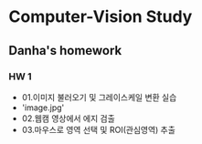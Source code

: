# Computer-Vision Study
## Danha's homework
### HW 1
- 01.이미지 불러오기 및 그레이스케일 변환 실습
- 'image.jpg'
- 02.웹캠 영상에서 에지 검출
- 03.마우스로 영역 선택 및 ROI(관심영역) 추출
